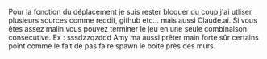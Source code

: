 Pour la fonction du déplacement je suis rester bloquer du coup j'ai utliser plusieurs sources comme reddit, github etc... mais aussi Claude.ai.
Si vous êtes assez malin vous pouvez terminer le jeu en une seule combinaison consécutive. Ex : sssdzzqzddd
Amy ma aussi prêter main forte sûr certains point comme le fait de pas faire spawn le boite près des murs.